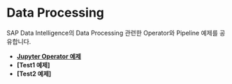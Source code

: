 # Data Processing

SAP Data Intelligence의 Data Processing 관련한 Operator와 Pipeline 예제를 공유합니다.<br>

- **[Jupyter Operator 예제](JupyterOperator/)**
- **[Test1 예제]**
- **[Test2 예제]**
